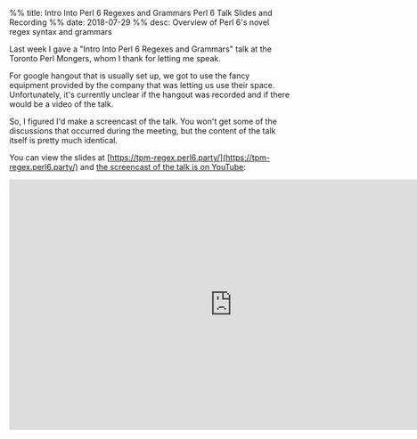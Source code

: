 %% title: Intro Into Perl 6 Regexes and Grammars Perl 6 Talk Slides and Recording
%% date: 2018-07-29
%% desc: Overview of Perl 6's novel regex syntax and grammars

Last week I gave a "Intro Into Perl 6 Regexes and Grammars" talk at the Toronto
Perl Mongers, whom I thank for letting me speak.

For google hangout that is usually set up, we got to use the fancy equipment provided by the company that was letting us use their space. Unfortunately,
it's currently unclear if the hangout was recorded and if there would be a video
of the talk.

So, I figured I'd make a screencast of the talk. You won't get some of the discussions that occurred during the meeting, but the content of the talk
itself is pretty much identical.

You can view the slides at [https://tpm-regex.perl6.party/](https://tpm-regex.perl6.party/) and [the screencast of the talk is on YouTube](https://youtu.be/TUmFAPvssrk):

<iframe width="800" height="450" src="https://www.youtube.com/embed/TUmFAPvssrk" frameborder="0" allow="autoplay; encrypted-media" allowfullscreen></iframe>
